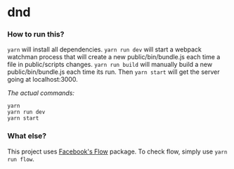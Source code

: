 # dnd

### How to run this?
`yarn` will install all dependencies.  `yarn run dev` will start a webpack watchman process that will create a new public/bin/bundle.js each time a file in public/scripts changes.  `yarn run build` will manually build a new public/bin/bundle.js each time its run.  Then `yarn start` will get the server going at localhost:3000.

*The actual commands:*
```
yarn
yarn run dev
yarn start
```
### What else?
This project uses [Facebook's Flow](https://flowtype.org) package.  To check flow, simply use `yarn run flow`.
